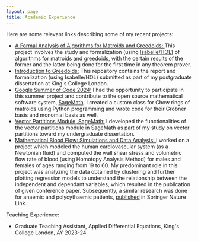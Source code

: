 ```yaml
---
layout: page
title: Academic Experience
---
```


<p>
Here are some relevant links describing some of my recent projects: <br>

<ul>
    <li><a href="https://arxiv.org/abs/2505.19816" target="_blank">A Formal Analysis of Algorithms for Matroids and Greedoids: </a>This project involves the study and formalization (using <a href="https://isabelle.in.tum.de/" target="_blank">Isabelle/HOL</a>) of algorithms for matroids and greedoids, with the certain results of the former and the latter being done for the first time in any theorem prover.</li>
    <li><a href="https://github.com/25shriya/Introduction-to-Greedoids" target="_blank">Introduction to Greedoids:</a> This repository contains the report and formalization (using Isabelle/HOL) submitted as part of my postgraduate dissertation at King's College London.</li>
    <li><a href="https://summerofcode.withgoogle.com/archive/2024/projects/kcmBd7yA" target="_blank">Google Summer of Code 2024:</a> I had the opportunity to participate in this summer project and contribute to the open source mathematical software system, <a href="https://www.sagemath.org/" target="_blank">SageMath</a>. I created a custom class for Chow rings of matroids using Python programming and wrote code for their Gröbner basis and monomial basis as well.</li>
    <li><a href="https://doc.sagemath.org/html/en/reference/combinat/sage/combinat/vector_partition.html" target="_blank">Vector Partitions Module, SageMath:</a> I developed the functionalities of the vector partitions module in SageMath as part of my study on vector partitions toward my undergraduate dissertation.</li>
    <li><a href="https://ieeexplore.ieee.org/abstract/document/9673261" target="_blank">Mathematical Blood Flow: Simulations and Data Analysis: </a>I worked on a project which modeled the human cardiovascular system (as a Newtonian fluid) and computed the wall shear stress and volumetric flow rate of blood (using Homotopy Analysis Method) for males and females of ages ranging from 19 to 60. My predominant role in this project was analyzing the data obtained by clustering and further plotting regression models to understand the relationship between the independent and dependant variables, which resulted in the publication of given conference paper. Subsequently, a similar research was done for anaemic and polycythaemic patients, <a href="https://link.springer.com/chapter/10.1007/978-981-19-9906-2_34" target="_blank">published</a>  in Springer Nature Link.</li>
</ul>

Teaching Experience:

<ul>
    <li>Graduate Teaching Assistant, Applied Differential Equations, King's College London, AY 2023-24. </li>
</ul>

</p>